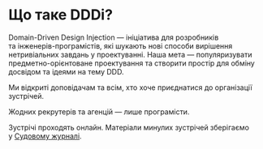 # Що таке DDDi?

Domain-Driven Design Injection&nbsp;&mdash; ініціатива для розробників
та&nbsp;інженерів-програмістів, які шукають нові способи вирішення нетривіальних завдань
у&nbsp;проектуванні. Наша мета&nbsp;&mdash; популяризувати предметно-орієнтоване проектування
та&nbsp;створити простір для обміну досвідом та&nbsp;ідеями на&nbsp;тему DDD.

Ми&nbsp;відкриті доповідачам та&nbsp;всім, хто хоче приєднатися до&nbsp;організації зустрічей.

Жодних рекрутерів та&nbsp;агенцій&nbsp;&mdash; лише програмісти.

Зустрічі проходять онлайн. Матеріали минулих зустрічей зберігаємо у&nbsp;[Судовому журналі](/logbook).
